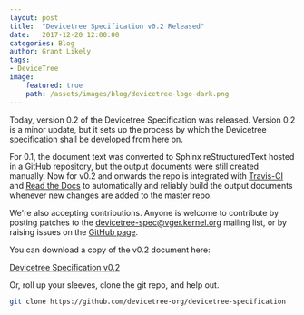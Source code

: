 ```yaml
---
layout: post
title:  "Devicetree Specification v0.2 Released"
date:   2017-12-20 12:00:00
categories: Blog
author: Grant Likely
tags: 
- DeviceTree
image:
    featured: true
    path: /assets/images/blog/devicetree-logo-dark.png
---
```


Today, version 0.2 of the Devicetree Specification was released.
Version 0.2 is a minor update, but it sets up the process by which
the Devicetree specification shall be developed from here on.

For 0.1, the document text was converted to Sphinx reStructuredText hosted
in a GitHub repository, but the output documents were still created manually.
Now for v0.2 and onwards the repo is integrated with
[Travis-CI](https://travis-ci.com) and [Read the Docs](https://readthedocs.org)
to automatically and reliably build the output documents whenever new
changes are added to the master repo.

We're also accepting contributions.
Anyone is welcome to contribute by posting patches to the
 devicetree-spec@vger.kernel.org mailing list, or by raising issues on the
[GitHub page](https://github.com/devicetree-org/devicetree-specification/issues).

You can download a copy of the v0.2 document here:

[Devicetree Specification v0.2](https://github.com/devicetree-org/devicetree-specification/releases/tag/v0.2)

Or, roll up your sleeves, clone the git repo, and help out.

```bash
git clone https://github.com/devicetree-org/devicetree-specification
```

